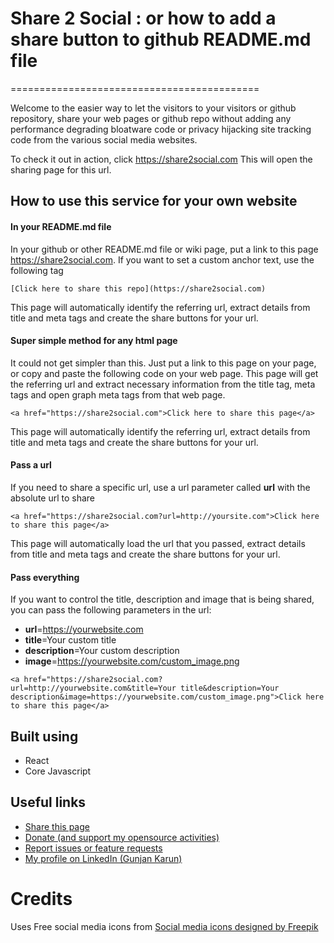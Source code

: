 # Share 2 Social : or how to add a share button to github README.md file

===========================================

Welcome to the easier way to let the visitors to your visitors or github repository, share your web pages or github repo without adding any performance degrading bloatware code or privacy hijacking site tracking code from the various social media websites.

To check it out in action, click https://share2social.com This will open the sharing page for this url.

## How to use this service for your own website

#### In your README.md file

In your github or other README.md file or wiki page, put a link to this page https://share2social.com. If you want to set a custom anchor text, use the following tag

`[Click here to share this repo](https://share2social.com)`  

This page will automatically identify the referring url, extract details from title and meta tags and create the share buttons for your url.

#### Super simple method for any html page

It could not get simpler than this. Just put a link to this page on your page, or copy and paste the following code on your web page. This page will get the referring url and extract necessary information from the title tag, meta tags and open graph meta tags from that web page.

`<a href="https://share2social.com">Click here to share this page</a>`

This page will automatically identify the referring url, extract details from title and meta tags and create the share buttons for your url.

#### Pass a url

If you need to share a specific url, use a url parameter called **url** with the absolute url to share

`<a href="https://share2social.com?url=http://yoursite.com">Click here to share this page</a>`

This page will automatically load the url that you passed, extract details from title and meta tags and create the share buttons for your url.

#### Pass everything

If you want to control the title, description and image that is being shared, you can pass the following parameters in the url:

*   **url**=https://yourwebsite.com
*   **title**=Your custom title
*   **description**=Your custom description
*   **image**=https://yourwebsite.com/custom_image.png

`<a href="https://share2social.com?url=http://yourwebsite.com&title=Your title&description=Your description&image=https://yourwebsite.com/custom_image.png">Click here to share this page</a>`

## Built using  

* React
* Core Javascript

## Useful links

*   [Share this page](https://share2social.com)
*   [Donate (and support my opensource activities)](https://www.paypal.me/quadralyst)
*   [Report issues or feature requests](https://github.com/gunjankarun/share2social/issues)
*   [My profile on LinkedIn (Gunjan Karun)](https://linkedin.com/in/gunjankarun)

# Credits
Uses Free social media icons from <a href='https://www.freepik.com/free-vector/flat-social-media-icons-pack_871049.htm'>Social media icons designed by Freepik</a>